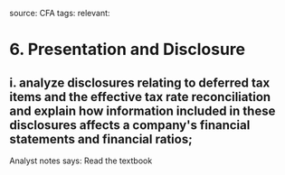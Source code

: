 source: CFA
tags: 
relevant: 

# 6. Presentation and Disclosure

## i. analyze disclosures relating to deferred tax items and the effective tax rate reconciliation and explain how information included in these disclosures affects a company's financial statements and financial ratios;

Analyst notes says: Read the textbook
